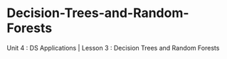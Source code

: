 # Decision-Trees-and-Random-Forests
Unit 4 : DS Applications | Lesson 3 : Decision Trees and Random Forests
